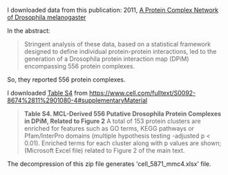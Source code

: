 I downloaded data from this publication: 2011, [A Protein Complex Network of Drosophila melanogaster](https://www.cell.com/fulltext/S0092-8674%2811%2901080-4)

In the abstract:
>Stringent analysis of these data, based on a statistical framework designed to define individual protein-protein interactions, led to the generation of a Drosophila protein interaction map (DPiM) encompassing 556 protein complexes. 

So, they reported 556 protein complexes.

I downloaded [Table S4](https://www.cell.com/cms/10.1016/j.cell.2011.08.047/attachment/22414ceb-7ffc-48e6-bfb8-58be7a929432/mmc4.zip) from https://www.cell.com/fulltext/S0092-8674%2811%2901080-4#supplementaryMaterial

>**Table S4. MCL-Derived 556 Putative Drosophila Protein Complexes in DPiM, Related to Figure 2**
>A total of 153 protein clusters are enriched for features such as GO terms, KEGG pathways or Pfam/InterPro domains (multiple hypothesis testing -adjusted p < 0.01). Enriched terms for each cluster along with p values are shown; (Microsoft Excel file) related to Figure 2 of the main text.

The decompression of this zip file generates 'cell_5871_mmc4.xlsx' file.
